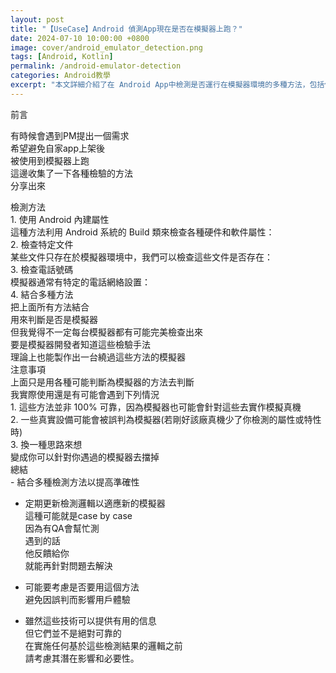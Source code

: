 ```yaml
---
layout: post
title: "【UseCase】Android 偵測App現在是否在模擬器上跑？"
date: 2024-07-10 10:00:00 +0800
image: cover/android_emulator_detection.png
tags: [Android, Kotlin]
permalink: /android-emulator-detection
categories: Android教學
excerpt: "本文詳細介紹了在 Android App中檢測是否運行在模擬器環境的多種方法，包括使用內建屬性、檢查特定文件、檢查電話號碼等，並提供了實作。"
---
```


<div class="c-border-main-title-2">前言</div>

有時候會遇到PM提出一個需求<br>
希望避免自家app上架後<br>
被使用到模擬器上跑<br>
這邊收集了一下各種檢驗的方法<br>
分享出來<br>

<div class="c-border-main-title-2">檢測方法</div>
<div class="c-border-content-title-1">1. 使用 Android 內建屬性</div>
這種方法利用 Android 系統的 Build 類來檢查各種硬件和軟件屬性：<br>
<script src="https://gist.github.com/KuanChunChen/bbea6bcd92107162c90bcdd5dc8e3b4b.js"></script>

<div class="c-border-content-title-1">2. 檢查特定文件</div>
某些文件只存在於模擬器環境中，我們可以檢查這些文件是否存在：<br>
<script src="https://gist.github.com/KuanChunChen/f383dc9e57822547ba1de4b05b0ecf85.js"></script>

<div class="c-border-content-title-1">3. 檢查電話號碼</div>
模擬器通常有特定的電話網絡設置：
<script src="https://gist.github.com/KuanChunChen/8e9fd3a2433281dd90e0e70fbfdf7d7e.js"></script>

<div class="c-border-content-title-1">4. 結合多種方法</div>
把上面所有方法結合<br>
用來判斷是否是模擬器<br>
但我覺得不一定每台模擬器都有可能完美檢查出來<br>
要是模擬器開發者知道這些檢驗手法<br>
理論上也能製作出一台繞過這些方法的模擬器<br>
<script src="https://gist.github.com/KuanChunChen/0c5cf9c9118ac6e044d0386f785490a6.js"></script>

<div class="c-border-main-title-2">注意事項</div>
上面只是用各種可能判斷為模擬器的方法去判斷<br>
我實際使用還是有可能會遇到下列情況<br>
1. 這些方法並非 100% 可靠，因為模擬器也可能會針對這些去實作模擬真機<br>
2. 一些真實設備可能會被誤判為模擬器(若剛好該廠真機少了你檢測的屬性或特性時)<br>
3. 換一種思路來想 <br>
變成你可以針對你遇過的模擬器去擋掉<br>

<div class="c-border-main-title-2">總結</div>
- 結合多種檢測方法以提高準確性

- 定期更新檢測邏輯以適應新的模擬器<br>
這種可能就是case by case <br>
因為有QA會幫忙測<br>
遇到的話<br>
他反饋給你<br>
就能再針對問題去解決<br>

- 可能要考慮是否要用這個方法<br>
避免因誤判而影響用戶體驗<br>

- 雖然這些技術可以提供有用的信息<br>
但它們並不是絕對可靠的<br>
在實施任何基於這些檢測結果的邏輯之前<br>
請考慮其潛在影響和必要性。<br>
